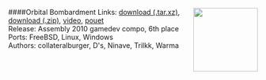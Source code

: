 ####Orbital Bombardment
<a href="https://raw.githubusercontent.com/trilkk/faemiyah-demoscene_2010-08_gamedev_orbital_bombardment/master/screenshot_large.png"><img src="https://raw.githubusercontent.com/trilkk/faemiyah-demoscene_2010-08_gamedev_orbital_bombardment/master/screenshot_www.jpg" height="130em" align="right" /></a>
Links: [download (.tar.xz)](http://faemiyah.fi/data/orbital_bombardment.tar.xz), [download (.zip)](http://faemiyah.fi/data/orbital_bombardment.zip), [video](http://faemiyah.fi/data/orbital_bombardment.mp4), [pouet](http://www.pouet.net/prod.php?which=53669)  
Release: Assembly 2010 gamedev compo, 6th place  
Ports: FreeBSD, Linux, Windows  
Authors: collateralburger, D's, Ninave, Trilkk, Warma
